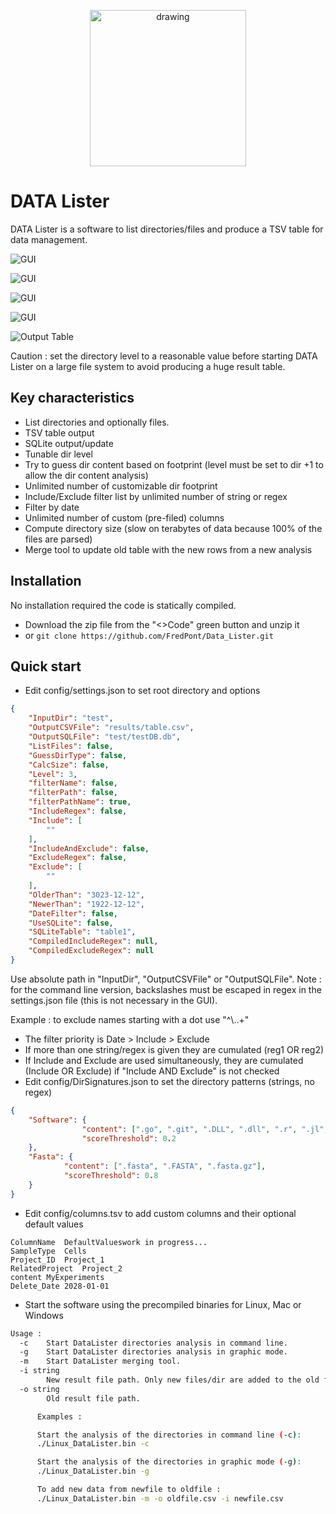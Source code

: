  <!--![Output Table](src/images/logo.png) -->


<p align="center">
<img src="src/images/logo.png" alt="drawing" width="250" height="250" />
</p>

# DATA Lister
 DATA Lister is a software to list directories/files and produce a TSV table for data management.

![GUI](src/images/gui1.png)

![GUI](src/images/gui2.png)

![GUI](src/images/gui3.png)

![GUI](src/images/gui4.png)


![Output Table](src/images/table.png)


Caution : set the directory level to a reasonable value before starting DATA Lister on a large file system to avoid producing a huge result table.

## Key characteristics
- List directories and optionally files.
- TSV table output
- SQLite output/update
- Tunable dir level
- Try to guess dir content based on footprint (level must be set to dir +1 to allow the dir content analysis)
- Unlimited number of customizable dir footprint
- Include/Exclude filter list by unlimited number of string or regex
- Filter by date
- Unlimited number of custom (pre-filed) columns
- Compute directory size (slow on terabytes of data because 100% of the files are parsed)
- Merge tool to update old table with the new rows from a new analysis

## Installation

No installation required the code is statically compiled.

- Download the zip file from the "<>Code" green button and unzip it 
- or `git clone https://github.com/FredPont/Data_Lister.git`

## Quick start

- Edit config/settings.json to set root directory and options
```json
{
    "InputDir": "test",
    "OutputCSVFile": "results/table.csv",
    "OutputSQLFile": "test/testDB.db",
    "ListFiles": false,
    "GuessDirType": false,
    "CalcSize": false,
    "Level": 3,
    "filterName": false,
    "filterPath": false,
    "filterPathName": true,
    "IncludeRegex": false,
    "Include": [
        ""
    ],
    "IncludeAndExclude": false,
    "ExcludeRegex": false,
    "Exclude": [
        ""
    ],
    "OlderThan": "3023-12-12",
    "NewerThan": "1922-12-12",
    "DateFilter": false,
    "UseSQLite": false,
    "SQLiteTable": "table1",
    "CompiledIncludeRegex": null,
    "CompiledExcludeRegex": null
}
```
Use absolute path in "InputDir", "OutputCSVFile" or "OutputSQLFile".
Note : for the command line version, backslashes must be escaped in regex in the settings.json file (this is not necessary in the GUI). 

Example : to exclude names starting with a dot use "^\\..+"

- The filter priority is Date > Include > Exclude
- If more than one string/regex is given they are cumulated (reg1 OR reg2)
- If Include and Exclude are used simultaneously, they are cumulated (Include OR Exclude) if "Include AND Exclude" is not checked
- Edit config/DirSignatures.json to set the directory patterns (strings, no regex)
```json
{
    "Software": {
                "content": [".go", ".git", ".DLL", ".dll", ".r", ".jl", ".pl"],
                "scoreThreshold": 0.2
    },
    "Fasta": {
            "content": [".fasta", ".FASTA", ".fasta.gz"],
            "scoreThreshold": 0.8
    }
}
```
- Edit config/columns.tsv to add custom columns and their optional default values
```tsv
ColumnName	DefaultValueswork in progress...
SampleType	Cells
Project_ID	Project_1
RelatedProject	Project_2
content	MyExperiments
Delete_Date	2028-01-01
```
- Start the software using the precompiled binaries for Linux, Mac or Windows
```bash
Usage :
  -c	Start DataLister directories analysis in command line.
  -g	Start DataLister directories analysis in graphic mode.
  -m	Start DataLister merging tool.
  -i string
    	New result file path. Only new files/dir are added to the old file
  -o string
    	Old result file path. 

      Examples :

      Start the analysis of the directories in command line (-c):
      ./Linux_DataLister.bin -c

      Start the analysis of the directories in graphic mode (-g):
      ./Linux_DataLister.bin -g

      To add new data from newfile to oldfile :
      ./Linux_DataLister.bin -m -o oldfile.csv -i newfile.csv
```

<!-- ## Known issues
In some computers, the pop up window showing the end of the analysis can freeze. To close the application click on the up right corner.
-->
